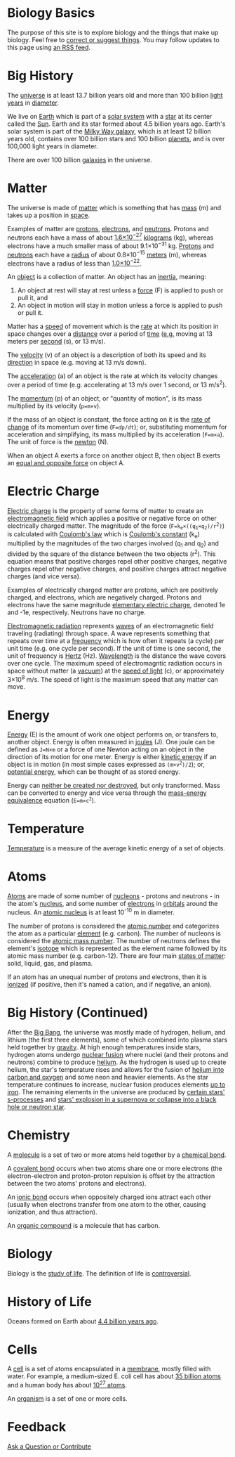 # Biology Basics

The purpose of this site is to explore biology and the things that make up biology. Feel free to [correct or suggest 
things][issues]. You may follow updates to this page using [an RSS 
feed](https://github.com/freeradical13/freeradical13.github.io/commits/master/index.md.atom).

# Big History

The [universe][] is at least 13.7 billion years old and more than 100 billion [light years][] in [diameter][].

We live on [Earth][] which is part of a [solar system][] with a [star][] at its center called the [Sun][]. Earth and 
its star formed about 4.5 billion years ago. Earth's solar system is part of the [Milky Way galaxy][], which is at least 
12 billion years old, contains over 100 billion stars and 100 billion [planets][], and is over 100,000 light years in 
diameter.

There are over 100 billion [galaxies][] in the universe.

# Matter

The universe is made of [matter][] which is something that has [mass][] (m) and takes up a position in [space][].

Examples of matter are [protons][], [electrons][], and [neutrons][]. Protons and neutrons each have a mass of about 
[1.6×10<sup>−27</sup>][scientific notation] [kilograms][] (kg), whereas electrons have a much smaller mass of about 
9.1×10<sup>−31</sup> kg. [Protons][proton radius] and [neutrons][neutron radius] each have a [radius][] of about 
0.8×10<sup>−15</sup> [meters][] (m), whereas electrons have a radius of less than [1.0×10<sup>−22</sup>][electron 
radius].

An [object][] is a collection of matter. An object has an [inertia][], meaning:

1. An object at rest will stay at rest unless a [force][] (F) is applied to push or pull it, and
2. An object in motion will stay in motion unless a force is applied to push or pull it.

Matter has a [speed][] of movement which is the [rate][] at which its position in space changes over a [distance][] over 
a period of [time][] ([e.g.][for example] moving at 13 meters per [second][] (s), or 13 m/s).

The [velocity][] (v) of an object is a description of both its speed and its [direction][] in space (e.g. moving at 13 
m/s down).

The [acceleration][] (a) of an object is the rate at which its velocity changes over a period of time (e.g. 
accelerating at 13 m/s over 1 second, or 13 m/s<sup>2</sup>).

The [momentum][] (p) of an object, or "quantity of motion", is its mass multiplied by its velocity (<code>p=m×v</code>).

If the mass of an object is constant, the force acting on it is the [rate of change][derivative] of its momentum over 
time (<code>F=<span class="italics">d</span>p/<span class="italics">d</span>t</code>); or, substituting momentum for 
acceleration and simplifying, its mass multiplied by its acceleration (<code>F=m×a</code>). The unit of force is the 
[newton][] (N).

When an object A exerts a force on another object B, then object B exerts an [equal and opposite force][force third 
law] on object A.

# Electric Charge

[Electric charge][] is the property of some forms of matter to create an [electromagnetic field][] which applies a 
positive or negative force on other electrically charged matter. The magnitude of the force 
(<code>F=k<sub>e</sub>×((q<sub>1</sub>×q<sub>2</sub>)/r<sup>2</sup>)</code>) is calculated with [Coulomb's law][] which 
is [Coulomb's constant][] (k<sub>e</sub>) multiplied by the magnitudes of the two charges involved (q<sub>1</sub> and 
q<sub>2</sub>) and divided by the square of the distance between the two objects (r<sup>2</sup>). This equation 
means that positive charges repel other positive charges, negative charges repel other negative charges, and positive 
charges attract negative charges (and vice versa).

Examples of electrically charged matter are protons, which are positively charged, and electrons, which are negatively 
charged. Protons and electrons have the same magnitude [elementary electric charge][], denoted 1e and -1e, 
respectively. Neutrons have no charge.

[Electromagnetic radiation][] represents [waves][] of an electromagnetic field traveling (radiating) through space. 
A wave represents something that repeats over time at a [frequency][] which is how often it repeats (a cycle) per unit 
time (e.g. one cycle per second). If the unit of time is one second, the unit of frequency is [Hertz][] (Hz). 
[Wavelength][] is the distance the wave covers over one cycle. The maximum speed of electromagntic radiation occurs in 
space without matter (a [vacuum][]) at the [speed of light][] (c), or approximately 3×10<sup>8</sup> m/s. The speed of 
light is the maximum speed that any matter can move.

# Energy

[Energy][] (E) is the amount of work one object performs on, or transfers to, another object. Energy is often measured 
in [joules][] (J). One joule can be defined as <code>J=N×m</code> or a force of one Newton acting on an object in the 
direction of its motion for one meter. Energy is either [kinetic energy][] if an object is in motion (in most simple 
cases expressed as <code>(m×v<sup>2</sup>)/2</code>); or, [potential energy][], which can be thought of as stored 
energy.

Energy can [neither be created nor destroyed][conservation of energy], but only transformed. Mass can be converted to 
energy and vice versa through the [mass-energy equivalence][] equation (<code>E=m×c<sup>2</sup></code>).

# Temperature

[Temperature][] is a measure of the average kinetic energy of a set of objects.

# Atoms

[Atoms][] are made of some number of [nucleons][] - protons and neutrons - in the atom's [nucleus][], and some number of 
[electrons][] in [orbitals][] around the nucleus. An [atomic nucleus][atoms] is at least 10<sup>-10</sup> m in diameter.

The number of protons is considered the [atomic number][] and categorizes the atom as a particular [element][] (e.g. 
carbon). The number of nucleons is considered the [atomic mass number][atomic mass]. The number of neutrons 
defines the element's [isotope][] which is represented as the element name followed by its atomic mass number (e.g. 
carbon-12). There are four main [states of matter][]: solid, liquid, gas, and plasma.

If an atom has an unequal number of protons and electrons, then it is [ionized][ion] (if positive, then it's 
named a cation, and if negative, an anion).

# Big History (Continued)

After the [Big Bang][], the universe was mostly made of hydrogen, helium, and lithium (the first three elements), some 
of which combined into plasma stars held together by [gravity][]. At high enough temperatures inside stars, 
hydrogen atoms undergo [nuclear fusion][] where nuclei (and their protons and neutrons) combine to produce 
[helium][stellar nucleosynthesis]. As the hydrogen is used up to create helium, the star's temperature rises and allows 
for the fusion of [helium into carbon and oxygen][triple alpha process] and some neon and heavier elements. As the star 
temperature continues to increase, nuclear fusion produces elements [up to iron][heavy elements]. The remaining 
elements in the universe are produced by [certain stars' s-processes][s process] and [stars' explosion in a supernova 
or collapse into a black hole or neutron star][r process].

# Chemistry

A [molecule][] is a set of two or more atoms held together by a [chemical bond][].

A [covalent bond][] occurs when two atoms share one or more electrons (the electron-electron and proton-proton 
repulsion is offset by the attraction between the two atoms' protons and electrons).

An [ionic bond][] occurs when oppositely charged ions attract each other (usually when electrons transfer from 
one atom to the other, causing ionization, and thus attraction).

An [organic compound][] is a molecule that has carbon.

# Biology

Biology is the [study of life][biology history]. The definition of life is [controversial][definition of life].

# History of Life

Oceans formed on Earth about [4.4 billion years ago][history of oceans].

# Cells

A [cell][] is a set of atoms encapsulated in a [membrane][], mostly filled with water. For example, a medium-sized E. 
coli cell has about [35 billion atoms][atoms in e coli] and a human body has about [10<sup>27</sup> atoms][atoms in 
human body].

An [organism][] is a set of one or more cells.

# Feedback

[Ask a Question or Contribute][issues]

<style>
.page-header {
  padding: 1rem;
}

.project-tagline {
  display: none;
}

.italics {
  font-style: italic;
}
</style>
<script>
//document.title = "Biology";
var elements = document.getElementsByClassName("project-name");
if (elements.length) {
  elements[0].innerHTML = "Biology";
}
elements = document.getElementsByClassName("project-tagline");
if (elements.length) {
  elements[0].innerHTML = "";
}
</script>

[acceleration]: https://en.wikipedia.org/wiki/Acceleration
[atomic mass]: https://en.wikipedia.org/wiki/Atomic_mass
[atomic number]: https://en.wikipedia.org/wiki/Atomic_number
[atoms]: https://en.wikipedia.org/wiki/Atoms
[atoms in e coli]: http://book.bionumbers.org/what-is-the-elemental-composition-of-a-cell/
[atoms in human body]: http://book.bionumbers.org/what-is-the-elemental-composition-of-a-cell/
[big bang]: https://en.wikipedia.org/wiki/Big_Bang
[biology history]: https://en.wikipedia.org/wiki/Biology#History
[biology numbers]: http://bionumbers.hms.harvard.edu/
[cell]: https://en.wikipedia.org/wiki/Cell_(biology)
[chemical bond]: https://en.wikipedia.org/wiki/Chemical_bond
[conservation of energy]: https://en.wikipedia.org/wiki/Conservation_of_energy
[coulomb's constant]: https://en.wikipedia.org/wiki/Coulomb%27s_constant
[coulomb's law]: https://en.wikipedia.org/wiki/Coulomb%27s_law
[covalent bond]: https://en.wikipedia.org/wiki/Covalent_bond
[definition of life]: https://en.wikipedia.org/wiki/Life
[derivative]: https://en.wikipedia.org/wiki/Leibniz%27s_notation
[diameter]: https://en.wikipedia.org/wiki/Diameter
[direction]: https://en.wikipedia.org/wiki/Relative_direction
[distance]: https://en.wikipedia.org/wiki/Distance
[earth]: https://en.wikipedia.org/wiki/Earth
[electric charge]: https://en.wikipedia.org/wiki/Electric_charge
[electromagnetic field]: https://en.wikipedia.org/wiki/Electromagnetic_field
[electromagnetic radiation]: https://en.wikipedia.org/wiki/Electromagnetic_radiation
[electron radius]: https://en.wikipedia.org/wiki/Electron#Fundamental_properties
[electrons]: https://en.wikipedia.org/wiki/Electron
[electrovalent bond]: https://en.wikipedia.org/wiki/Ionic_bonding
[element]: https://en.wikipedia.org/wiki/Chemical_element
[elementary electric charge]: https://en.wikipedia.org/wiki/Elementary_charge
[energy]: https://en.wikipedia.org/wiki/Energy
[entropy]: https://en.wikipedia.org/wiki/Introduction_to_entropy
[for example]: https://en.wikipedia.org/wiki/List_of_Latin_phrases_(E)#exempli_gratia
[force]: https://en.wikipedia.org/wiki/Force
[force third law]: https://en.wikipedia.org/wiki/Force#Third_law
[frequency]: https://en.wikipedia.org/wiki/Frequency
[galaxies]: https://en.wikipedia.org/wiki/Galaxy
[gravity]: https://en.wikipedia.org/wiki/Gravity
[heavy elements]: https://en.wikipedia.org/wiki/Triple-alpha_process#Nucleosynthesis_of_heavy_elements
[hertz]: https://en.wikipedia.org/wiki/Hertz
[history of oceans]: https://en.wikipedia.org/wiki/Origin_of_water_on_Earth#Water_in_the_development_of_Earth
[id est]: https://en.wikipedia.org/wiki/List_of_Latin_phrases_(I)#id_est
[inertia]: https://en.wikipedia.org/wiki/Inertia
[inversely proportional]: https://en.wikipedia.org/wiki/Proportionality_(mathematics)#Inverse_proportionality
[ion]: https://en.wikipedia.org/wiki/Ion
[ionic bond]: https://en.wikipedia.org/wiki/Ionic_bond
[isotope]: https://en.wikipedia.org/wiki/Isotope
[issues]: https://github.com/freeradical13/freeradical13.github.io/issues
[joules]: https://en.wikipedia.org/wiki/Joule
[kilograms]: https://en.wikipedia.org/wiki/Kilogram
[kinetic energy]: https://en.wikipedia.org/wiki/Kinetic_energy
[light]: https://en.wikipedia.org/wiki/Light
[light years]: https://en.wikipedia.org/wiki/Light-year
[magnitude]: https://en.wikipedia.org/wiki/Relative_direction
[mass]: https://en.wikipedia.org/wiki/Mass
[mass-energy equivalence]: https://en.wikipedia.org/wiki/Mass%E2%80%93energy_equivalence
[matter]: https://en.wikipedia.org/wiki/Matter
[membrane]: https://en.wikipedia.org/wiki/Cell_membrane
[meters]: https://en.wikipedia.org/wiki/Metre
[molecule]: https://en.wikipedia.org/wiki/Molecule
[momentum]: https://en.wikipedia.org/wiki/Momentum
[milky way galaxy]: https://en.wikipedia.org/wiki/Milky_Way
[neutron radius]: https://en.wikipedia.org/wiki/Neutron#Description
[neutrons]: https://en.wikipedia.org/wiki/Neutron
[newton]: https://en.wikipedia.org/wiki/Newton_(unit)
[nuclear fusion]: https://en.wikipedia.org/wiki/Thermonuclear_fusion
[nucleons]: https://en.wikipedia.org/wiki/Nucleon
[nucleus]: https://en.wikipedia.org/wiki/Atomic_nucleus
[object]: https://en.wikipedia.org/wiki/Physical_body
[orbitals]: https://en.wikipedia.org/wiki/Atomic_orbital
[organic compound]: https://en.wikipedia.org/wiki/Organic_compound
[organism]: https://en.wikipedia.org/wiki/Organism
[planets]: https://en.wikipedia.org/wiki/Planet
[potential energy]: https://en.wikipedia.org/wiki/Potential_energy
[proton radius]: https://en.wikipedia.org/wiki/Proton_radius_puzzle
[protons]: https://en.wikipedia.org/wiki/Proton
[r process]: https://en.wikipedia.org/wiki/R-process
[radius]: https://en.wikipedia.org/wiki/Radius
[rate]: https://en.wikipedia.org/wiki/Rate_(mathematics)
[s process]: https://en.wikipedia.org/wiki/S-process
[scientific notation]: https://en.wikipedia.org/wiki/Scientific_notation
[second]: https://en.wikipedia.org/wiki/Second
[solar system]: https://en.wikipedia.org/wiki/Solar_System
[space]: https://en.wikipedia.org/wiki/Space
[speed]: https://en.wikipedia.org/wiki/Speed
[speed of light]: https://en.wikipedia.org/wiki/Speed_of_light
[star]: https://en.wikipedia.org/wiki/Star
[states of matter]: https://en.wikipedia.org/wiki/State_of_matter
[stellar nucleosynthesis]: https://en.wikipedia.org/wiki/Stellar_nucleosynthesis
[sun]: https://en.wikipedia.org/wiki/Sun
[temperature]: https://en.wikipedia.org/wiki/Temperature
[time]: https://en.wikipedia.org/wiki/Time
[triple alpha process]: https://en.wikipedia.org/wiki/Triple-alpha_process
[universe]: https://en.wikipedia.org/wiki/Universe
[vacuum]: https://en.wikipedia.org/wiki/Vacuum
[velocity]: https://en.wikipedia.org/wiki/Velocity
[wavelength]: https://en.wikipedia.org/wiki/Wavelength
[waves]: https://en.wikipedia.org/wiki/Wave
